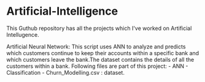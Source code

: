 # Artificial-Intelligence

This Guthub repository has all the projects which I've worked on Artificial Intellugence.

Artificial Neural Network: This script uses ANN to analyze and predicts which customers continue to keep their accounts within a specific bank and which customers leave the bank.The dataset contains the details of all the customers within a bank. Following files are part of this project: - ANN - Classification - Churn_Modelling.csv : dataset.
